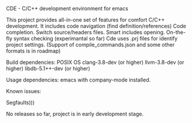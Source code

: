 CDE - C/C++ development environment for emacs

This project provides all-in-one set of features for comfort
C/C++ development.
It includes code navigation (find definition/references)
Code completion.
Switch source/headers files.
Smart includes opening.
On-the-fly syntax checking (experimantal so far)
Cde uses .prj files for identify project settings. (Support of
compile_commands.json and some other formats is in roadmap)


Build dependencies:
POSIX OS
clang-3.8-dev (or higher)
llvm-3.8-dev (or higher)
libdb-5.1++-dev (or higher)

Usage dependencies:
emacs with company-mode installed.

Known issues:

Segfaults)))


No releases so far, project is in early development stage.